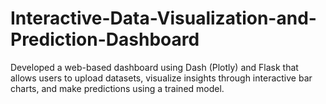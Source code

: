 # Interactive-Data-Visualization-and-Prediction-Dashboard
Developed a web-based dashboard using Dash (Plotly) and Flask that allows users to upload datasets, visualize insights through interactive bar charts, and make predictions using a trained model. 
